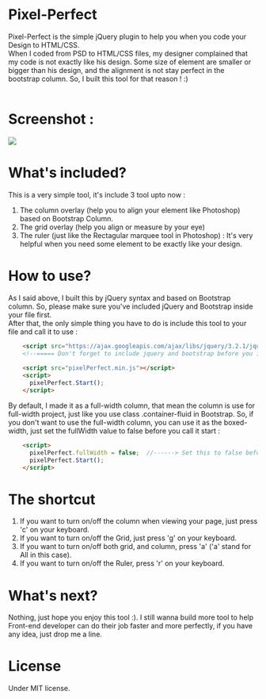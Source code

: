 # Pixel-Perfect
Pixel-Perfect is the simple jQuery plugin to help you when you code your Design to HTML/CSS. 
<br>
When I coded from PSD to HTML/CSS files, my designer complained that my code is not exactly like his design. Some size of element are smaller or bigger than his design, and the alignment is not stay perfect in the bootstrap column. So, I built this tool for that reason ! :) 
<br><br>

# Screenshot : <br>
<img src="http://res.cloudinary.com/veseylab/image/upload/v1504426834/pixelPerfect-screenshot_y1ohpo.jpg">


# What's included?
This is a very simple tool, it's include 3 tool upto now : 
1. The column overlay (help you to align your element like Photoshop) based on Bootstrap Column.
2. The grid overlay (help you align or measure by your eye)
3. The ruler (just like the Rectagular marquee tool in Photoshop) : It's very helpful when you need some element to be exactly like your design.


# How to use?
As I said above, I built this by jQuery syntax and based on Bootstrap column. So, please make sure you've included jQuery and Bootstrap inside your file first.
<br>
After that, the only simple thing you have to do is include this tool to your file and call it to use : 
````html 
    <script src="https://ajax.googleapis.com/ajax/libs/jquery/3.2.1/jquery.min.js"></script>
    <!--===== Don't forget to include jquery and bootstrap before you include this tool ====-->
    
    <script src="pixelPerfect.min.js"></script>
    <script>
      pixelPerfect.Start();
    </script>
````
By default, I made it as a full-width column, that mean the column is use for full-width project, just like you use class .container-fluid in Bootstrap. So, if you don't want to use the full-width column, you can use it as the boxed-width, just set the fullWidth value to false  before you call it start :
````html
    <script>
      pixelPerfect.fullWidth = false;  //------> Set this to false before call Start();
      pixelPerfect.Start();
    </script>
````    

# The shortcut
1. If you want to turn on/off the column when viewing your page, just press 'c' on your keyboard.
2. If you want to turn on/off the Grid, just press 'g' on your keyboard.
3. If you want to turn on/off both grid, and column, press 'a' ('a' stand for All in this case).
4. If you want to turn on/off the Ruler, press 'r' on your keyboard.

# What's next?
Nothing, just hope you enjoy this tool :). I still wanna build more tool to help Front-end developer can do their job faster and more perfectly, if you have any idea, just drop me a line.

# License
Under MIT license.
